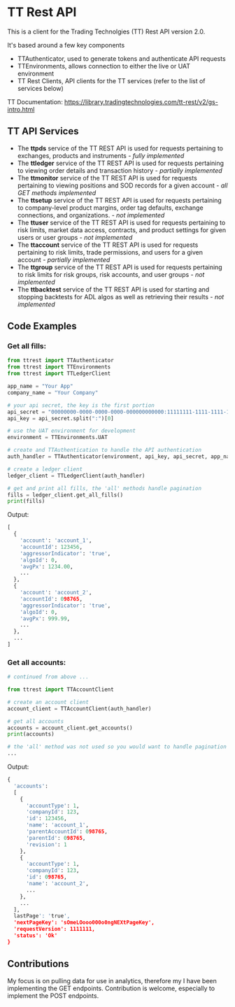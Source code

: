 # TT Rest API
This is a client for the Trading Technolgies (TT) Rest API version 2.0.

It's based around a few key components
- TTAuthenticator, used to generate tokens and authenticate API requests
- TTEnvironments, allows connection to either the live or UAT environment
- TT Rest Clients, API clients for the TT services (refer to the list of services below)

TT Documentation: https://library.tradingtechnologies.com/tt-rest/v2/gs-intro.html

## TT API Services
- The **ttpds** service of the TT REST API is used for requests pertaining to exchanges, products and instruments *- fully implemented*
- The **ttledger** service of the TT REST API is used for requests pertaining to viewing order details and transaction history *- partially implemented*
- The **ttmonitor** service of the TT REST API is used for requests pertaining to viewing positions and SOD records for a given account *- all GET methods implemented*
- The **ttsetup** service of the TT REST API is used for requests pertaining to company-level product margins, order tag defaults, exchange connections, and organizations. *- not implemented*
- The **ttuser** service of the TT REST API is used for requests pertaining to risk limits, market data access, contracts, and product settings for given users or user groups *- not implemented*
- The **ttaccount** service of the TT REST API is used for requests pertaining to risk limits, trade permissions, and users for a given account *- partially implemented*
- The **ttgroup** service of the TT REST API is used for requests pertaining to risk limits for risk groups, risk accounts, and user groups *- not implemented*
- The **ttbacktest** service of the TT REST API is used for starting and stopping backtests for ADL algos as well as retrieving their results *- not implemented*

## Code Examples

### Get all fills:

```python
from ttrest import TTAuthenticator
from ttrest import TTEnvironments
from ttrest import TTLedgerClient

app_name = "Your App"
company_name = "Your Company"

# your api secret, the key is the first portion
api_secret = "00000000-0000-0000-0000-000000000000:11111111-1111-1111-1111-111111111111"
api_key = api_secret.split(":")[0]

# use the UAT environment for development
environment = TTEnvironments.UAT

# create and TTAuthentication to handle the API authentication
auth_handler = TTAuthenticator(environment, api_key, api_secret, app_name, company_name)

# create a ledger client
ledger_client = TTLedgerClient(auth_handler)

# get and print all fills, the 'all' methods handle pagination
fills = ledger_client.get_all_fills()
print(fills)
```

Output:

```python
[
  {
    'account': 'account_1',
    'accountId': 123456,
    'aggressorIndicator': 'true',
    'algoId': 0,
    'avgPx': 1234.00,
    ...
  },
  {
    'account': 'account_2',
    'accountId': 098765,
    'aggressorIndicator': 'true',
    'algoId': 0,
    'avgPx': 999.99,
    ...
  },
  ...
]
```


### Get all accounts:

```python
# continued from above ...

from ttrest import TTAccountClient

# create an account client
account_client = TTAccountClient(auth_handler)

# get all accounts
accounts = account_client.get_accounts()
print(accounts)

# the 'all' method was not used so you would want to handle pagination here to ensure all accounts were collected
...

```

Output:

```python
{
  'accounts':
  [
    {
      'accountType': 1,
      'companyId': 123,
      'id': 123456,
      'name': 'account_1',
      'parentAccountId': 098765,
      'parentId': 098765,
      'revision': 1
    },
    {
      'accountType': 1,
      'companyId': 123,
      'id': 098765,
      'name': 'account_2',
      ...
    },
    ...
  ],
  lastPage': 'true',
  'nextPageKey': 'sOmeLOooo000o0ngNEXtPageKey',
  'requestVersion': 1111111,
  'status': 'Ok'
}
```

## Contributions
My focus is on pulling data for use in analytics, therefore my I have been implementing the GET endpoints. Contribution is welcome, especially to implement the POST endpoints.

